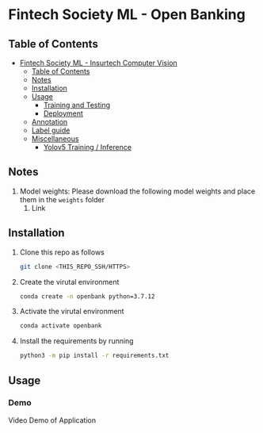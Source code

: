 # Fintech Society ML - Open Banking

## Table of Contents

- [Fintech Society ML - Insurtech Computer Vision](#fintech-society-ml---open-banking)
  - [Table of Contents](#table-of-contents)
  - [Notes](#notes)
  - [Installation](#installation)
  - [Usage](#usage)
    - [Training and Testing](#training-and-testing)
    - [Deployment](#deployment)
  - [Annotation](#annotation)
  - [Label guide](#label-guide)
  - [Miscellaneous](#miscellaneous)
    - [Yolov5 Training / Inference](#yolov5-training--inference)

## Notes

1. Model weights:
   Please download the following model weights and place them in the `weights` folder
   1. Link

## Installation

1. Clone this repo as follows

    ```bash
    git clone <THIS_REPO_SSH/HTTPS> 
    ```

2. Create the virutal environment
    
    ```bash
    conda create -n openbank python=3.7.12
    ```
    
3. Activate the virutal environment 
    
    ```bash
    conda activate openbank
    ``` 
   
4. Install the requirements by running

    ```bash
    python3 -m pip install -r requirements.txt
    ```

## Usage

### Demo

Video Demo of Application
